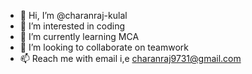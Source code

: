 - 👋 Hi, I’m @charanraj-kulal
- 👀 I’m interested in coding
- 🌱 I’m currently learning MCA
- 💞️ I’m looking to collaborate on teamwork
- 📫 Reach me with email i,e charanraj9731@gmail.com

<!---
charanraj-kulal/charanraj-kulal is a ✨ special ✨ repository because its `README.md` (this file) appears on your GitHub profile.
You can click the Preview link to take a look at your changes.
--->
